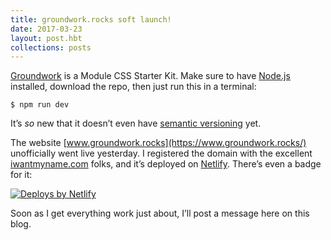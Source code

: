 ```yaml
---
title: groundwork.rocks soft launch!
date: 2017-03-23
layout: post.hbt
collections: posts
---
```


[Groundwork](https://github.com/growdigital/groundwork/) is a Module CSS Starter Kit. Make sure to have [Node.js](https://nodejs.org/en/) installed, download the repo, then just run this in a terminal:

```
$ npm run dev
```

It’s _so_ new that it doesn’t even have [semantic versioning]() yet.

The website [www.groundwork.rocks](https://www.groundwork.rocks/) unofficially went live yesterday. I registered the domain with the excellent [iwantmyname.com](https://iwantmyname.com/) folks, and it’s deployed on [Netlify](https://www.netlify.com). There’s even a badge for it:

[![Deploys by Netlify](https://www.netlify.com/img/global/badges/netlify-dark.svg)](https://www.netlify.com)

Soon as I get everything work just about, I’ll post a message here on this blog.
 
